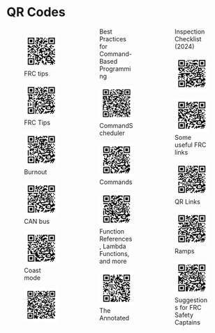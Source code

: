 # QR Codes
<div style="column-count: 3; clear: both;">
<figure><img style="width: 100%;" src="qr/qr-.png" /><figcaption>FRC tips</figcaption></figure>
<figure><img style="width: 100%;" src="qr/qr-pdf-title-page-html.png" /><figcaption>FRC Tips</figcaption></figure>
<figure><img style="width: 100%;" src="qr/qr-burnout.png" /><figcaption>Burnout</figcaption></figure>
<figure><img style="width: 100%;" src="qr/qr-can-bus.png" /><figcaption>CAN bus</figcaption></figure>
<figure><img style="width: 100%;" src="qr/qr-coast-mode.png" /><figcaption>Coast mode</figcaption></figure>
<figure><img style="width: 100%;" src="qr/qr-commands-best-practices-html.png" /><figcaption>Best Practices for Command-Based Programming</figcaption></figure>
<figure><img style="width: 100%;" src="qr/qr-commands-commandscheduler-html.png" /><figcaption>CommandScheduler</figcaption></figure>
<figure><img style="width: 100%;" src="qr/qr-commands.png" /><figcaption>Commands</figcaption></figure>
<figure><img style="width: 100%;" src="qr/qr-commands-lambda-html.png" /><figcaption>Function References, Lambda Functions, and more</figcaption></figure>
<figure><img style="width: 100%;" src="qr/qr-inspection-2024-html.png" /><figcaption>The Annotated Inspection Checklist (2024)</figcaption></figure>
<figure><img style="width: 100%;" src="qr/qr-inspection.png" /><figcaption></figcaption></figure>
<figure><img style="width: 100%;" src="qr/qr-links.png" /><figcaption>Some useful FRC links</figcaption></figure>
<figure><img style="width: 100%;" src="qr/qr-links-qr-html.png" /><figcaption>QR Links</figcaption></figure>
<figure><img style="width: 100%;" src="qr/qr-ramps.png" /><figcaption>Ramps</figcaption></figure>
<figure><img style="width: 100%;" src="qr/qr-safety.png" /><figcaption>Suggestions for FRC Safety Captains</figcaption></figure>
</div>
